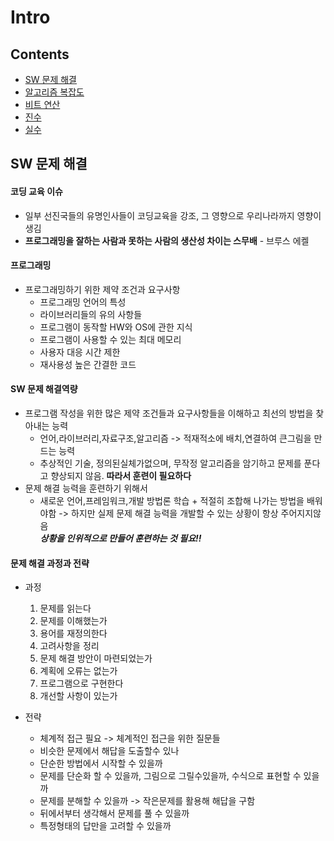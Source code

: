 Intro
========
Contents
--------
* [SW 문제 해결](#sw-문제-해결)
* [알고리즘 복잡도](#알고리즘-복잡도)
* [비트 연산](#비트-연산)
* [진수](#진수)
* [실수](#실수)

## SW 문제 해결  
#### 코딩 교육 이슈  
* 일부 선진국들의 유명인사들이 코딩교육을 강조, 그 영향으로 우리나라까지 영향이 생김  
* **프로그래밍을 잘하는 사람과 못하는 사람의 생산성 차이는 스무배** - 브루스 에켈  

#### 프로그래밍  
* 프로그래밍하기 위한 제약 조건과 요구사항  
  * 프로그래밍 언어의 특성  
  * 라이브러리들의 유의 사항들  
  * 프로그램이 동작할 HW와 OS에 관한 지식  
  * 프로그램이 사용할 수 있는 최대 메모리  
  * 사용자 대응 시간 제한  
  * 재사용성 높은 간결한 코드  

#### SW 문제 해결역량  
* 프로그램 작성을 위한 많은 제약 조건들과 요구사항들을 이해하고 최선의 방법을 찾아내는 능력  
  * 언어,라이브러리,자료구조,알고리즘 -> 적재적소에 배치,연결하여 큰그림을 만드는 능력  
  * 추상적인 기술, 정의된실체가없으며, 무작정 알고리즘을 암기하고 문제를 푼다고 향상되지 않음. **따라서 훈련이 필요하다**  
* 문제 해결 능력을 훈련하기 위해서  
  * 새로운 언어,프레임워크,개발 방법론 학습 + 적절히 조합해 나가는 방법을 배워야함 -> 하지만 실제 문제 해결 능력을 개발할 수 있는 상황이 항상 주어지지않음  
  ***상황을 인위적으로 만들어 훈련하는 것 필요!!***

#### 문제 해결 과정과 전략
* 과정
  1. 문제를 읽는다
  2. 문제를 이해했는가
  3. 용어를 재정의한다
  4. 고려사항을 정리
  5. 문제 해결 방안이 마련되었는가
  6. 계획에 오류는 없는가
  7. 프로그램으로 구현한다
  8. 개선할 사항이 있는가

* 전략
  * 체계적 접근 필요 -> 체계적인 접근을 위한 질문들
  * 비슷한 문제에서 해답을 도출할수 있나
  * 단순한 방법에서 시작할 수 있을까
  * 문제를 단순화 할 수 있을까, 그림으로 그릴수있을까, 수식으로 표현할 수 있을까
  * 문제를 분해할 수 있을까 -> 작은문제를 활용해 해답을 구함
  * 뒤에서부터 생각해서 문제를 풀 수 있을까
  * 특정형태의 답만을 고려할 수 있을까
